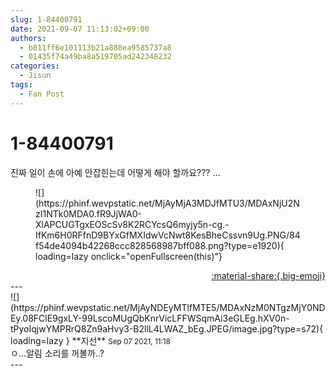 ```yaml
---
slug: 1-84400791
date: 2021-09-07 11:13:02+09:00
authors:
  - b811ff6e101113b21a888ea9585737a8
  - 01435f74a49ba8a519705ad242348232
categories:
  - Jisun
tags:
  - Fan Post
---
```


# 1-84400791

<div class="post-container" markdown="1">
<div class="content-container md-sidebar__scrollwrap" markdown="1">

진짜 일이 손에 아예 안잡힌는데 어떻게 해야 할까요??? ...
<figure markdown="1">
![](https://phinf.wevpstatic.net/MjAyMjA3MDJfMTU3/MDAxNjU2NzI1NTk0MDA0.fR9JjWA0-XlAPCUGTgxEOScSv8K2RCYcsQ6myjy5n-cg.-IfKm6H0RFfnD9BYxGfMXIdwVcNwt8KesBheCssvn9Ug.PNG/84f54de4094b42268ccc828568987bff088.png?type=e1920){ loading=lazy onclick="openFullscreen(this)"}
</figure>


</div>
</div>

<div style="text-align: right;" markdown="1">
<a href="https://weverse.io/fromis9/fanpost/1-84400791" style="text-align: right;">:material-share:{.big-emoji}</a>
</div>
---

<div class="comments-container md-sidebar__scrollwrap" markdown="1">
<div class="comment" markdown="1">
<div class='id-container' markdown="1">
![](https://phinf.wevpstatic.net/MjAyNDEyMTlfMTE5/MDAxNzM0NTgzMjY0NDEy.08FClE9gxLY-99LscoMUgQbKnrVicLFFWSqmAi3eGLEg.hXV0n-tPyoIqjwYMPRrQ8Zn9aHvy3-B2llL4LWAZ_bEg.JPEG/image.jpg?type=s72){ loading=lazy }
**<span class="artist">지선</span>** <small>Sep 07 2021, 11:18</small><br>
</div>
<div class='comment-body' markdown="1">
ㅇ...알림 소리를 꺼볼까..?
</div>
</div>
</div>
---
